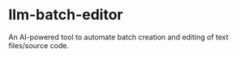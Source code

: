 # llm-batch-editor
An AI-powered tool to automate batch creation and editing of text files/source code.
